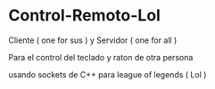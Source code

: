 # Control-Remoto-Lol

Cliente ( one for sus ) y Servidor ( one for all )

Para el control del teclado y raton de otra persona

usando sockets de C++ para league of legends ( Lol )
